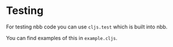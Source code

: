 # Testing

For testing nbb code you can use `cljs.test` which is built into nbb.

You can find examples of this in `example.cljs`.
